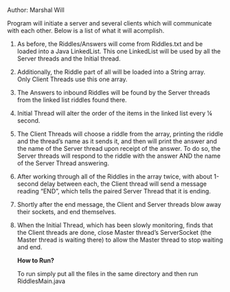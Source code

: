 Author: Marshal Will 

Program will initiate a server and several clients which will communicate with each other. 
Below is a list of what it will acomplish.

1. As before, the Riddles/Answers will come from Riddles.txt 
   and be loaded into a Java LinkedList<E>. 
   This one LinkedList<E> will be used by all the Server threads and the Initial thread.
  
2. Additionally, the Riddle part of all will be loaded into a String array.  
   Only Client Threads use this one array.
   
3. The Answers to inbound Riddles will be found by the Server 
   threads from the linked list riddles found there.
   
4. Initial Thread will alter the order of the items in 
   the linked list every ¼ second.
   
5. The Client Threads will choose a riddle from the array, printing the riddle 
   and the thread’s name as it sends it, and then will print the answer 
   and the name of the Server thread upon receipt of the answer. 
   To do so, the Server threads will respond to the riddle with 
   the answer AND the name of the Server Thread answering. 
   
6. After working through all of the Riddles in the array twice,
   with about 1-second delay between each, the Client thread will
   send a message reading “END”, which tells the paired Server Thread that it is ending.
   
7. Shortly after the end message, the Client and Server threads blow 
   away their sockets, and end themselves.
   
8. When the Initial Thread, which has been slowly monitoring, 
   finds that the Client threads are done, 
   close Master thread’s ServerSocket (the Master thread is waiting there)
   to allow the Master thread to stop waiting and end.
   
   **How to Run?**
   
   To run simply put all the files in the same directory and then run RiddlesMain.java
